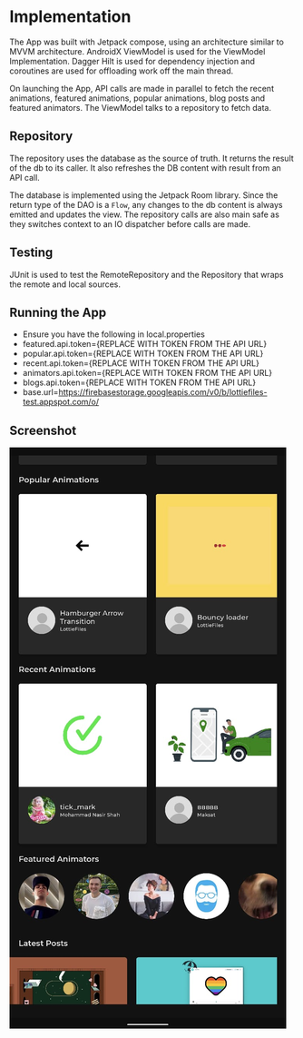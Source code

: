 # Implementation
The App was built with Jetpack compose, using an architecture similar to MVVM architecture. 
AndroidX ViewModel is used for the ViewModel Implementation. Dagger Hilt is used for dependency 
injection and coroutines are used for offloading work off the main thread.

On launching the App, API calls are made in parallel to fetch the recent animations, featured animations,
popular animations, blog posts and featured animators. The ViewModel talks to a repository to 
fetch data.

## Repository
The repository uses the database as the source of truth. It returns the result of the db to its 
caller. It also refreshes the DB content with result from an API call.

The database is implemented using the Jetpack Room library. Since the return type of the DAO is a
`Flow`, any changes to the db content is always emitted and updates the view.
The repository calls are also main safe as they switches context to an IO dispatcher before calls
are made.

## Testing
JUnit is used to test the RemoteRepository and the Repository that wraps the remote and local sources.

## Running the App
* Ensure you have the following in local.properties
* featured.api.token={REPLACE WITH TOKEN FROM THE API URL}
* popular.api.token={REPLACE WITH TOKEN FROM THE API URL}
* recent.api.token={REPLACE WITH TOKEN FROM THE API URL}
* animators.api.token={REPLACE WITH TOKEN FROM THE API URL}
* blogs.api.token={REPLACE WITH TOKEN FROM THE API URL}
* base.url=https://firebasestorage.googleapis.com/v0/b/lottiefiles-test.appspot.com/o/

## Screenshot
![screenshot](/screenshot/screenshot.jpeg)